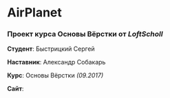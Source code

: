 # AirPlanet

### Проект курса **Основы Вёрстки**  от *LoftScholl*

**Студент**: Быстрицкий Сергей

**Наставник**: Александр Собакарь

**Курс**: Основы Вёрстки *(09.2017)*

**Сайт**: 

